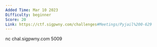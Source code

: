 ```yaml
---
Added Time: Mar 10 2023
Difficulty: beginner
Score: 20
Link: https://ctf.sigpwny.com/challenges#Meetings/Pyjail%200-629
---
```

nc chal.sigpwny.com 5009

